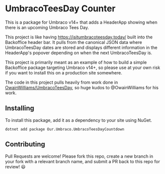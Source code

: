 # UmbracoTeesDay Counter

This is a package for Umbraco v14+ that adds a HeaderApp showing when there is an upcoming Umbraco Tees Day.

This project is like having https://isitumbracoteesday.today/ built into the Backoffice header bar.  It pulls from the canonical JSON data where UmbracoTeesDay dates are stored and displays different information in the HeaderApp's popover depending on when the next UmbracoTeesDay is.

This project is primarily meant as an example of how to build a simple Backoffice package targeting Umbraco v14+, so please use at your own risk if you want to install this on a production site somewhere.

The code in this project pulls heavily from work done in [OwainWilliams/UmbracoTeesDay](https://github.com/OwainWilliams/UmbracoTeesDay), so huge kudos to @OwainWilliams for his work.

## Installing

To install this package, add it as a dependency to your site using NuGet.

```
dotnet add package Our.Umbraco.UmbracoTeesDayCountdown
```

## Contributing

Pull Requests are welcome!  Please fork this repo, create a new branch in your fork with a relevant branch name, and submit a PR back to this repo for review!  :smiley: